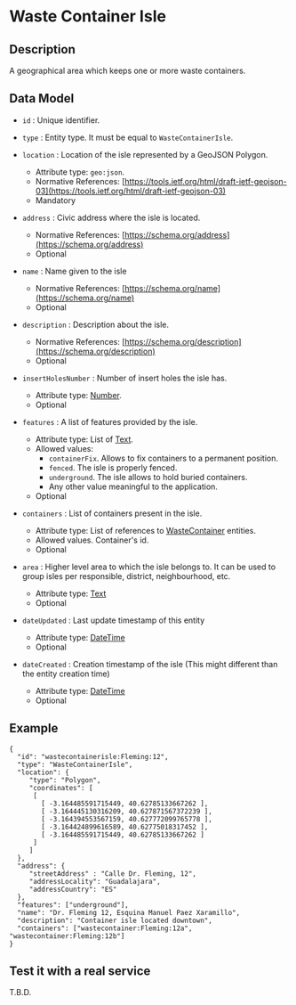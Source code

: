 # Waste Container Isle

## Description

A geographical area which keeps one or more waste containers. 

## Data Model

+ `id` : Unique identifier. 

+ `type` : Entity type. It must be equal to `WasteContainerIsle`. 

+ `location` : Location of the isle represented by a GeoJSON Polygon.
    + Attribute type: `geo:json`.
    + Normative References: [https://tools.ietf.org/html/draft-ietf-geojson-03](https://tools.ietf.org/html/draft-ietf-geojson-03)
    + Mandatory
  
+ `address` : Civic address where the isle is located. 
    + Normative References: [https://schema.org/address](https://schema.org/address)
    + Optional
 
+ `name` : Name given to the isle
    + Normative References: [https://schema.org/name](https://schema.org/name)
    + Optional

+ `description` : Description about the isle. 
    + Normative References: [https://schema.org/description](https://schema.org/description)
    + Optional
    
+ `insertHolesNumber` : Number of insert holes the isle has.
    + Attribute type: [Number](https://schema.org/Number).
    + Optional
    
+ `features` : A list of features provided by the isle.
    + Attribute type: List of [Text](http://schema.org/Text).
    + Allowed values:
        + `containerFix`. Allows to fix containers to a permanent position.
        + `fenced`. The isle is properly fenced.
        + `underground`. The isle allows to hold buried containers. 
        + Any other value meaningful to the application.
    + Optional

+ `containers` : List of containers present in the isle.
    + Attribute type: List of references to [WasteContainer](../../WasteContainer/doc/spec.md) entities. 
    + Allowed values. Container's id.
    + Optional

+ `area` : Higher level area to which the isle belongs to. It can be used to group isles per
responsible, district, neighbourhood, etc.
    + Attribute type: [Text](https://schema.org/Text)
    + Optional
    
+ `dateUpdated` : Last update timestamp of this entity
    + Attribute type: [DateTime](https://schema.org/DateTime)
    + Optional

+ `dateCreated` : Creation timestamp of the isle (This might different than the entity creation time)
    + Attribute type: [DateTime](https://schema.org/DateTime)
    + Optional    

## Example

    {
      "id": "wastecontainerisle:Fleming:12",
      "type": "WasteContainerIsle",
      "location": {
         "type": "Polygon",
         "coordinates": [
          [
            [ -3.164485591715449, 40.62785133667262 ],
            [ -3.164445130316209, 40.627871567372239 ],
            [ -3.164394553567159, 40.627772099765778 ],
            [ -3.164424899616589, 40.62775018317452 ],
            [ -3.164485591715449, 40.62785133667262 ]
          ]  
         ]
      },
      "address": {
         "streetAddress" : "Calle Dr. Fleming, 12",
         "addressLocality": "Guadalajara",
         "addressCountry": "ES"
      },
      "features": ["underground"],
      "name": "Dr. Fleming 12, Esquina Manuel Paez Xaramillo",
      "description": "Container isle located downtown",
      "containers": ["wastecontainer:Fleming:12a", "wastecontainer:Fleming:12b"] 
    }
    
## Test it with a real service

T.B.D.
